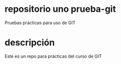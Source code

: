 # repositorio uno prueba-git
Pruebas prácticas para uso de GIT 

# descripción
Este es un repo para prácticas del curso de GIT
